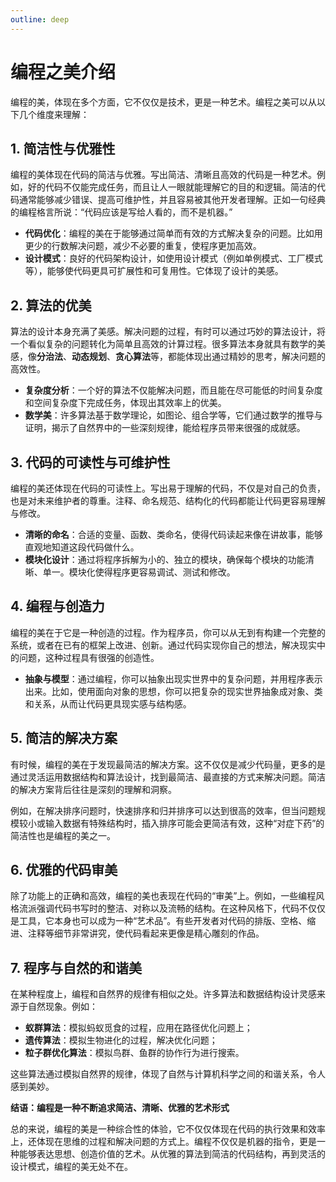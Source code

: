 ```yaml
---
outline: deep
---
```


# 编程之美介绍

编程的美，体现在多个方面，它不仅仅是技术，更是一种艺术。编程之美可以从以下几个维度来理解：

## 1. 简洁性与优雅性

编程的美体现在代码的简洁与优雅。写出简洁、清晰且高效的代码是一种艺术。例如，好的代码不仅能完成任务，而且让人一眼就能理解它的目的和逻辑。简洁的代码通常能够减少错误、提高可维护性，并且容易被其他开发者理解。正如一句经典的编程格言所说：“代码应该是写给人看的，而不是机器。”

* **代码优化**：编程的美在于能够通过简单而有效的方式解决复杂的问题。比如用更少的行数解决问题，减少不必要的重复，使程序更加高效。
* **设计模式**：良好的代码架构设计，如使用设计模式（例如单例模式、工厂模式等），能够使代码更具可扩展性和可复用性。它体现了设计的美感。


## 2. 算法的优美

算法的设计本身充满了美感。解决问题的过程，有时可以通过巧妙的算法设计，将一个看似复杂的问题转化为简单且高效的计算过程。很多算法本身就具有数学的美感，像**分治法**、**动态规划**、**贪心算法**等，都能体现出通过精妙的思考，解决问题的高效性。

* **复杂度分析**：一个好的算法不仅能解决问题，而且能在尽可能低的时间复杂度和空间复杂度下完成任务，体现出其效率上的优美。
* **数学美**：许多算法基于数学理论，如图论、组合学等，它们通过数学的推导与证明，揭示了自然界中的一些深刻规律，能给程序员带来很强的成就感。

## 3. 代码的可读性与可维护性

编程的美还体现在代码的可读性上。写出易于理解的代码，不仅是对自己的负责，也是对未来维护者的尊重。注释、命名规范、结构化的代码都能让代码更容易理解与修改。

* **清晰的命名**：合适的变量、函数、类命名，使得代码读起来像在讲故事，能够直观地知道这段代码做什么。
* **模块化设计**：通过将程序拆解为小的、独立的模块，确保每个模块的功能清晰、单一。模块化使得程序更容易调试、测试和修改。

## 4. 编程与创造力

编程的美在于它是一种创造的过程。作为程序员，你可以从无到有构建一个完整的系统，或者在已有的框架上改进、创新。通过代码实现你自己的想法，解决现实中的问题，这种过程具有很强的创造性。

* **抽象与模型**：通过编程，你可以抽象出现实世界中的复杂问题，并用程序表示出来。比如，使用面向对象的思想，你可以把复杂的现实世界抽象成对象、类和关系，从而让代码更具现实感与结构感。

## 5. 简洁的解决方案

有时候，编程的美在于发现最简洁的解决方案。这不仅仅是减少代码量，更多的是通过灵活运用数据结构和算法设计，找到最简洁、最直接的方式来解决问题。简洁的解决方案背后往往是深刻的理解和洞察。

例如，在解决排序问题时，快速排序和归并排序可以达到很高的效率，但当问题规模较小或输入数据有特殊结构时，插入排序可能会更简洁有效，这种“对症下药”的简洁性也是编程的美之一。

## 6. 优雅的代码审美

除了功能上的正确和高效，编程的美也表现在代码的“审美”上。例如，一些编程风格流派强调代码书写时的整洁、对称以及流畅的结构。在这种风格下，代码不仅仅是工具，它本身也可以成为一种“艺术品”。有些开发者对代码的排版、空格、缩进、注释等细节非常讲究，使代码看起来更像是精心雕刻的作品。

## 7. 程序与自然的和谐美

在某种程度上，编程和自然界的规律有相似之处。许多算法和数据结构设计灵感来源于自然现象。例如：

* **蚁群算法**：模拟蚂蚁觅食的过程，应用在路径优化问题上；
* **遗传算法**：模拟生物进化的过程，解决优化问题；
* **粒子群优化算法**：模拟鸟群、鱼群的协作行为进行搜索。

这些算法通过模拟自然界的规律，体现了自然与计算机科学之间的和谐关系，令人感到美妙。


**结语：编程是一种不断追求简洁、清晰、优雅的艺术形式**

总的来说，编程的美是一种综合性的体验，它不仅仅体现在代码的执行效果和效率上，还体现在思维的过程和解决问题的方式上。编程不仅仅是机器的指令，更是一种能够表达思想、创造价值的艺术。从优雅的算法到简洁的代码结构，再到灵活的设计模式，编程的美无处不在。